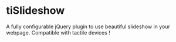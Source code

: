 tiSlideshow
===========

A fully configurable jQuery plugin to use beautiful slideshow in your webpage. Compatible with tactile devices !